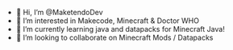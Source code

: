 - 👋 Hi, I’m @MaketendoDev
- 👀 I’m interested in Makecode, Minecraft & Doctor WHO
- 🌱 I’m currently learning java and datapacks for Minecraft Java!
- 💞️ I’m looking to collaborate on Minecraft Mods / Datapacks
